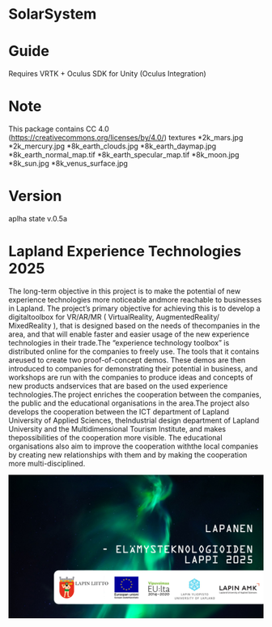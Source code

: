 # SolarSystem

# Guide
Requires VRTK + Oculus SDK for Unity (Oculus Integration)

# Note
This package contains CC 4.0 (https://creativecommons.org/licenses/by/4.0/) textures
*2k_mars.jpg
*2k_mercury.jpg
*8k_earth_clouds.jpg
*8k_earth_daymap.jpg
*8k_earth_normal_map.tif
*8k_earth_specular_map.tif
*8k_moon.jpg
*8k_sun.jpg
*8k_venus_surface.jpg

# Version
aplha state v.0.5a

# Lapland Experience Technologies 2025
The long-term objective in this project is to make the potential of new experience technologies more noticeable andmore reachable to businesses in Lapland. The project’s primary objective for achieving this is to develop a digitaltoolbox for  VR/AR/MR ( VirtualReality, AugmentedReality/ MixedReality ), that is designed based on the needs of thecompanies in the area, and that will enable faster and easier usage of the new experience technologies in their trade.The “experience technology toolbox” is distributed online for the companies to freely use. The tools that it contains areused to create two proof-of-concept demos. These demos are then introduced to companies for demonstrating their potential in business, and workshops are run with the companies to produce ideas and concepts of new products andservices that are based on the used experience technologies.The project enriches the cooperation between the companies, the public and the educational organisations in the area.The project also develops the cooperation between the ICT department of Lapland University of Applied Sciences, theIndustrial design department of Lapland University and the Multidimensional Tourism Institute, and makes thepossibilities of the cooperation more visible. The educational organisations also aim to improve the cooperation withthe local companies by creating new relationships with them and by making the cooperation more multi-disciplined.

![Screenshot](LapanenLogo.jpg)
